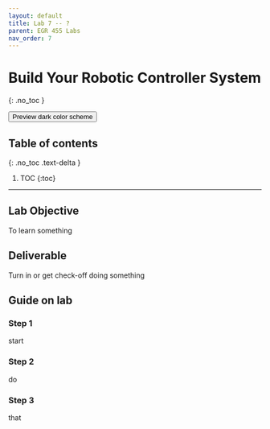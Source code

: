 ```yaml
---
layout: default
title: Lab 7 -- ?
parent: EGR 455 Labs
nav_order: 7
---
```


# Build Your Robotic Controller System
{: .no_toc }

<button class="btn js-toggle-dark-mode">Preview dark color scheme</button>

<script>
const toggleDarkMode = document.querySelector('.js-toggle-dark-mode');

jtd.addEvent(toggleDarkMode, 'click', function(){
  if (jtd.getTheme() === 'dark') {
    jtd.setTheme('light');
    toggleDarkMode.textContent = 'Preview dark color scheme';
  } else {
    jtd.setTheme('dark');
    toggleDarkMode.textContent = 'Return to the light side';
  }
});
</script>

## Table of contents
{: .no_toc .text-delta }

1. TOC
{:toc}

---

## Lab Objective

To learn something

## Deliverable

Turn in or get check-off doing something

## Guide on lab

### Step 1

start

### Step 2

do

### Step 3

that
